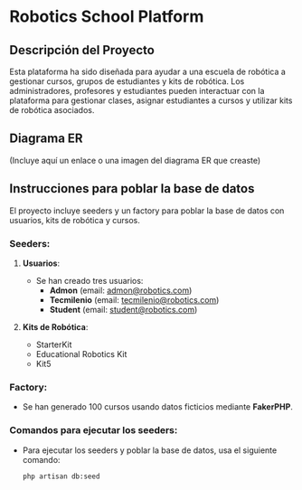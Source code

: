 # Robotics School Platform

## Descripción del Proyecto
Esta plataforma ha sido diseñada para ayudar a una escuela de robótica a gestionar cursos, grupos de estudiantes y kits de robótica. Los administradores, profesores y estudiantes pueden interactuar con la plataforma para gestionar clases, asignar estudiantes a cursos y utilizar kits de robótica asociados.

## Diagrama ER
(Incluye aquí un enlace o una imagen del diagrama ER que creaste)

## Instrucciones para poblar la base de datos
El proyecto incluye seeders y un factory para poblar la base de datos con usuarios, kits de robótica y cursos.

### Seeders:
1. **Usuarios**:
   - Se han creado tres usuarios:
     - **Admon** (email: admon@robotics.com)
     - **Tecmilenio** (email: tecmilenio@robotics.com)
     - **Student** (email: student@robotics.com)

2. **Kits de Robótica**:
   - StarterKit
   - Educational Robotics Kit
   - Kit5

### Factory:
- Se han generado 100 cursos usando datos ficticios mediante **FakerPHP**.

### Comandos para ejecutar los seeders:
- Para ejecutar los seeders y poblar la base de datos, usa el siguiente comando:
  
  ```bash
  php artisan db:seed
